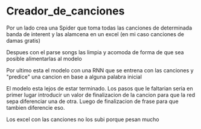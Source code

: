 # Creador_de_canciones
Por un lado crea una Spider que toma todas las canciones de determinada banda de interent y las alamcena en un excel (en mi caso canciones de damas gratis)

Despues con el parse songs las limpia y acomoda de forma de que sea posible alimentarlas al modelo

Por ultimo esta el modelo con una RNN que se entrena con las canciones y "predice" una cancion en base a alguna palabra inicial

El modelo esta lejos de estar terminado. Los pasos que le faltarian seria en primer lugar introducir un valor de finalizacion de la cancion para que la red sepa diferenciar una de otra.
Luego de finalizacion de frase para que tambien diferencie eso.

Los excel con las canciones no los subi porque pesan mucho
